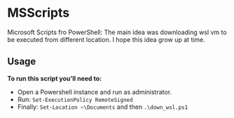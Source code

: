 # MSScripts
Microsoft Scripts fro PowerShell: The main idea was downloading wsl vm to be executed from different location. I hope this idea grow up at time.

## Usage

**To run this script you'll need to:**

- Open a Powershell instance and run as administrator.
- Run: `Set-ExecutionPolicy RemoteSigned`
- Finally: `Set-Location ~\Documents` and then `.\down_wsl.ps1`
